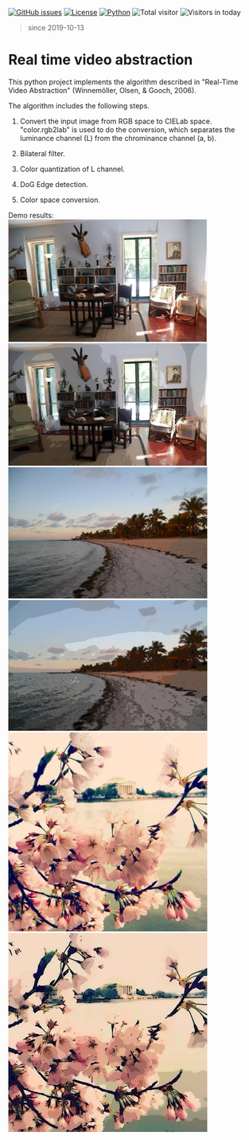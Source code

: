 [![GitHub issues](https://img.shields.io/github/issues/Naereen/StrapDown.js.svg)](https://github.com/BumbleBee0819/Real_time_video_abstraction/issues/)
[![License](https://img.shields.io/badge/license-MIT-yellow.svg)](https://opensource.org/licenses/MIT)
[![Python](https://img.shields.io/badge/language-Python-red.svg)]()
![Total visitor](https://visitor-count-badge.herokuapp.com/total.svg?repo_id=real-time-video-abstraction)
![Visitors in today](https://visitor-count-badge.herokuapp.com/today.svg?repo_id=real-time-video-abstraction)
> since 2019-10-13

# Real time video abstraction
This python project implements the algorithm described in "Real-Time Video Abstraction" (Winnemöller, Olsen, & Gooch, 2006).


The algorithm includes the following steps.
1) Convert the input image from RGB space to CIELab space.
    "color.rgb2lab" is used to do the conversion, which separates the luminance channel (L) from the chrominance channel (a, b).

2) Bilateral filter.
3) Color quantization of L channel.
4) DoG Edge detection.
5) Color space conversion.


Demo results:
<br>
<img src="https://github.com/BumbleBee0819/Real-time-video-abstraction/blob/master/results/TestImage1.jpg" width="400"/> <img src="https://github.com/BumbleBee0819/Real-time-video-abstraction/blob/master/results/Final1.jpg" width="400"/>
<br>
<img src="https://github.com/BumbleBee0819/Real-time-video-abstraction/blob/master/results/TestImage2.png" width="400"/> <img src="https://github.com/BumbleBee0819/Real-time-video-abstraction/blob/master/results/Final2.jpg" width="400"/>
<br>
<img src="https://github.com/BumbleBee0819/Real-time-video-abstraction/blob/master/results/TestImage3.jpg" width="400"/> <img src="https://github.com/BumbleBee0819/Real-time-video-abstraction/blob/master/results/Final3.jpg" width="400"/>
